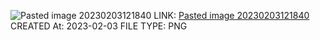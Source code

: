 ![Pasted image 20230203121840](Pasted%20image%2020230203121840.png)
LINK: [Pasted image 20230203121840](Pasted%20image%2020230203121840.png)
CREATED At: 2023-02-03
FILE TYPE: PNG
